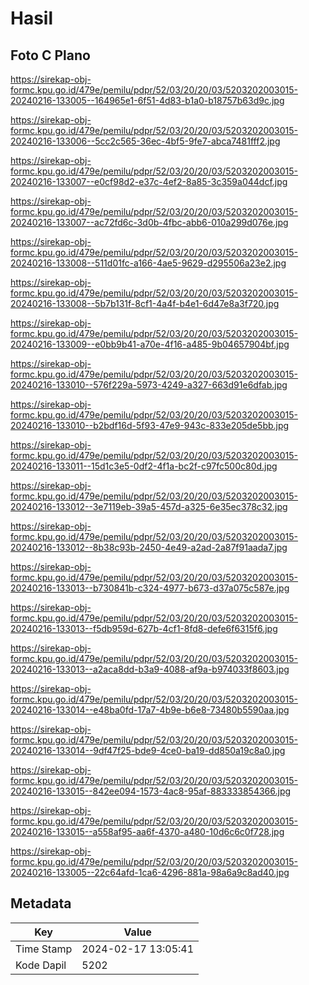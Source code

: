 # Hasil

## Foto C Plano

https://sirekap-obj-formc.kpu.go.id/479e/pemilu/pdpr/52/03/20/20/03/5203202003015-20240216-133005--164965e1-6f51-4d83-b1a0-b18757b63d9c.jpg

https://sirekap-obj-formc.kpu.go.id/479e/pemilu/pdpr/52/03/20/20/03/5203202003015-20240216-133006--5cc2c565-36ec-4bf5-9fe7-abca7481fff2.jpg

https://sirekap-obj-formc.kpu.go.id/479e/pemilu/pdpr/52/03/20/20/03/5203202003015-20240216-133007--e0cf98d2-e37c-4ef2-8a85-3c359a044dcf.jpg

https://sirekap-obj-formc.kpu.go.id/479e/pemilu/pdpr/52/03/20/20/03/5203202003015-20240216-133007--ac72fd6c-3d0b-4fbc-abb6-010a299d076e.jpg

https://sirekap-obj-formc.kpu.go.id/479e/pemilu/pdpr/52/03/20/20/03/5203202003015-20240216-133008--511d01fc-a166-4ae5-9629-d295506a23e2.jpg

https://sirekap-obj-formc.kpu.go.id/479e/pemilu/pdpr/52/03/20/20/03/5203202003015-20240216-133008--5b7b131f-8cf1-4a4f-b4e1-6d47e8a3f720.jpg

https://sirekap-obj-formc.kpu.go.id/479e/pemilu/pdpr/52/03/20/20/03/5203202003015-20240216-133009--e0bb9b41-a70e-4f16-a485-9b04657904bf.jpg

https://sirekap-obj-formc.kpu.go.id/479e/pemilu/pdpr/52/03/20/20/03/5203202003015-20240216-133010--576f229a-5973-4249-a327-663d91e6dfab.jpg

https://sirekap-obj-formc.kpu.go.id/479e/pemilu/pdpr/52/03/20/20/03/5203202003015-20240216-133010--b2bdf16d-5f93-47e9-943c-833e205de5bb.jpg

https://sirekap-obj-formc.kpu.go.id/479e/pemilu/pdpr/52/03/20/20/03/5203202003015-20240216-133011--15d1c3e5-0df2-4f1a-bc2f-c97fc500c80d.jpg

https://sirekap-obj-formc.kpu.go.id/479e/pemilu/pdpr/52/03/20/20/03/5203202003015-20240216-133012--3e7119eb-39a5-457d-a325-6e35ec378c32.jpg

https://sirekap-obj-formc.kpu.go.id/479e/pemilu/pdpr/52/03/20/20/03/5203202003015-20240216-133012--8b38c93b-2450-4e49-a2ad-2a87f91aada7.jpg

https://sirekap-obj-formc.kpu.go.id/479e/pemilu/pdpr/52/03/20/20/03/5203202003015-20240216-133013--b730841b-c324-4977-b673-d37a075c587e.jpg

https://sirekap-obj-formc.kpu.go.id/479e/pemilu/pdpr/52/03/20/20/03/5203202003015-20240216-133013--f5db959d-627b-4cf1-8fd8-defe6f6315f6.jpg

https://sirekap-obj-formc.kpu.go.id/479e/pemilu/pdpr/52/03/20/20/03/5203202003015-20240216-133013--a2aca8dd-b3a9-4088-af9a-b974033f8603.jpg

https://sirekap-obj-formc.kpu.go.id/479e/pemilu/pdpr/52/03/20/20/03/5203202003015-20240216-133014--e48ba0fd-17a7-4b9e-b6e8-73480b5590aa.jpg

https://sirekap-obj-formc.kpu.go.id/479e/pemilu/pdpr/52/03/20/20/03/5203202003015-20240216-133014--9df47f25-bde9-4ce0-ba19-dd850a19c8a0.jpg

https://sirekap-obj-formc.kpu.go.id/479e/pemilu/pdpr/52/03/20/20/03/5203202003015-20240216-133015--842ee094-1573-4ac8-95af-883333854366.jpg

https://sirekap-obj-formc.kpu.go.id/479e/pemilu/pdpr/52/03/20/20/03/5203202003015-20240216-133015--a558af95-aa6f-4370-a480-10d6c6c0f728.jpg

https://sirekap-obj-formc.kpu.go.id/479e/pemilu/pdpr/52/03/20/20/03/5203202003015-20240216-133005--22c64afd-1ca6-4296-881a-98a6a9c8ad40.jpg


## Metadata

| Key        | Value               |
| ---------- | ------------------- |
| Time Stamp | 2024-02-17 13:05:41 |
| Kode Dapil | 5202                |




